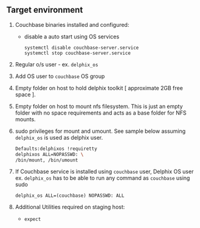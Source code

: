 ## Target environment 

1. Couchbase binaries installed and configured:
    * disable a auto start using OS services 

        `systemctl disable couchbase-server.service`  
        `systemctl stop couchbase-server.service`

2. Regular o/s user - ex. `delphix_os`
3. Add OS user to `couchbase` OS group
4. Empty folder on host to hold delphix toolkit  [ approximate 2GB free space ].
5. Empty folder on host to mount nfs filesystem. This is just an empty folder with no space requirements and acts as a base folder for NFS mounts.
6. sudo privileges for mount and umount. See sample below assuming `delphix_os` is used as delphix user.
   ```bash
   Defaults:delphixos !requiretty
   delphixos ALL=NOPASSWD: \ 
   /bin/mount, /bin/umount
   ```
7. If Couchbase service is installed using `couchbase` user, Delphix OS user ex. `delphix_os` has to be able to run any command as `couchbase` using sudo
   ```shell
   delphix_os ALL=(couchbase) NOPASSWD: ALL
   ```
8. Additional Utilities required on staging host:
    * ```expect```
